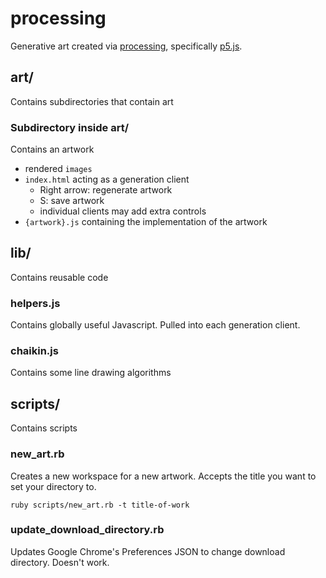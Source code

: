 # processing

Generative art created via [processing](https://processing.org/), specifically [p5.js](https://p5js.org/).

## art/

Contains subdirectories that contain art

### Subdirectory inside art/

Contains an artwork

* rendered `images`
* `index.html` acting as a generation client
  * Right arrow: regenerate artwork
  * S: save artwork
  * individual clients may add extra controls
* `{artwork}.js` containing the implementation of the artwork

## lib/

Contains reusable code

### helpers.js

Contains globally useful Javascript. Pulled into each generation client.

### chaikin.js

Contains some line drawing algorithms

## scripts/

Contains scripts

### new_art.rb

Creates a new workspace for a new artwork. Accepts the title you want to set your directory to.

    ruby scripts/new_art.rb -t title-of-work

### update_download_directory.rb

Updates Google Chrome's Preferences JSON to change download directory. Doesn't work.
